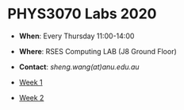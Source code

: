 PHYS3070 Labs 2020
==================
- **When**: Every Thursday 11:00-14:00
- **Where**: RSES Computing LAB (J8 Ground Floor)
- **Contact**: *sheng.wang(at)anu.edu.au*

- [Week 1](https://github.com/sheng09/PHYS3070-2020/blob/master/Week1/After-class-reading.md#week1)
- [Week 2](https://github.com/sheng09/PHYS3070-2020/tree/master/Week2#week-2)
